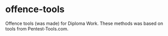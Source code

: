# offence-tools
Offence tools (was made) for Diploma Work. These methods was based on tools from Pentest-Tools.com.
